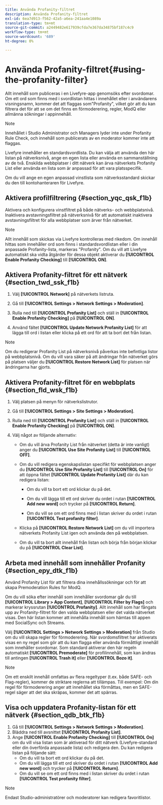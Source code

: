 ```yaml
---
title: Använda Profanity-filtret
description: Använda Profanity-filtret
exl-id: 6ea7d913-f562-42a5-a6ea-241aa4e1089a
translation-type: tm+mt
source-git-commit: a2449482e617939cfda7e367da34875bf187c4c9
workflow-type: tm+mt
source-wordcount: '689'
ht-degree: 0%

---
```


# Använda Profanity-filtret{#using-the-profanity-filter}

Allt innehåll som publiceras i en Livefyre-app genomsöks efter svordomar. Om ett ord som finns med i svordlistan hittas i innehållet eller i användarens visningsnamn, kommer det att flaggas som&quot;Profanity&quot;, vilket gör att du kan filtrera det för att se om det finns en förmoderering, regler, ModQ eller allmänna sökningar i appinnehåll.

>[!NOTE]
>
>Innehållet i Studio Administrator och Managers lyder inte under Profanity Rule Check, och innehåll som publicerats av en moderator kommer inte att flaggas.

Livefyre innehåller en standardsvordlista. Du kan välja att använda den här listan på nätverksnivå, ange en egen lista eller använda en sammanställning av de två. Enskilda webbplatser i ditt nätverk kan ärva nätverkets Profanity List eller använda en lista som är anpassad för att vara platsspecifik.

Om du vill ange en egen anpassad vinstlista som nätverksstandard skickar du den till kontohanteraren för Livefyre.

## Aktivera profilfiltrering {#section_yqc_qsk_f1b}

Aktivera och konfigurera vinstfiltret på både nätverks- och webbplatsnivå. Inaktivera avstavningsfiltret på nätverksnivå för att automatiskt inaktivera avstavningsfiltret för alla webbplatser som ärver från nätverket.

>[!NOTE]
>
>Allt innehåll som skickas via Livefyre kontrolleras med rikedom. Om innehåll hittas som innehåller ord som finns i standardsvordlistan eller i din anpassade Profanity-lista, markeras &quot;Profanity&quot;. Om du vill att Livefyre automatiskt ska vidta åtgärder för dessa objekt aktiverar du **[!UICONTROL Enable Profanity Checking]** till **[!UICONTROL ON]**.

## Aktivera Profanity-filtret för ett nätverk {#section_twd_ssk_f1b}

1. Välj **[!UICONTROL Network]** på nätverkets listruta.
1. Gå till **[!UICONTROL Settings > Network Settings > Moderation]**.
1. Rulla ned till **[!UICONTROL Profanity List]** och ställ in **[!UICONTROL Enable Profanity Checking]** på **[!UICONTROL ON]**.

1. Använd fältet **[!UICONTROL Update Network Profanity List]** för att lägga till ord i listan eller klicka på ett ord för att ta bort det från listan.

>[!NOTE]
>
>Om du redigerar Profanity List på nätverksnivå påverkas inte befintliga listor på webbplatsnivå. Om du vill vara säker på att ändringar från nätverket görs på platsen väljer du **[!UICONTROL Restore Network List]** för platsen när ändringarna har gjorts.

## Aktivera Profanity-filtret för en webbplats {#section_fld_wsk_f1b}

1. Välj platsen på menyn för nätverkslistrutor.
1. Gå till **[!UICONTROL Settings > Site Settings > Moderation]**.
1. Rulla ned till **[!UICONTROL Profanity List]** och ställ in **[!UICONTROL Enable Profanity Checking]** på **[!UICONTROL ON]**.

1. Välj något av följande alternativ:

   * Om du vill ärva Profanity List från nätverket (detta är inte vanligt) anger du **[!UICONTROL Use Site Profanity List]** till **[!UICONTROL OFF]**.

   * Om du vill redigera egenskapslistan specifikt för webbplatsen anger du **[!UICONTROL Use Site Profanity List]** till **[!UICONTROL On]** för att öppna fältet **[!UICONTROL Update Profanity List]** där du kan redigera listan:

      * Om du vill ta bort ett ord klickar du på det.
      * Om du vill lägga till ett ord skriver du ordet i rutan **[!UICONTROL Add new word]** och trycker på **[!UICONTROL Return]**.

      * Om du vill se om ett ord finns med i listan skriver du ordet i rutan **[!UICONTROL Test profanity filter]**.
   * Klicka på **[!UICONTROL Restore Network List]** om du vill importera nätverkets Profanity List igen och använda den på webbplatsen.
   * Om du vill ta bort allt innehåll från listan och börja från början klickar du på **[!UICONTROL Clear List]**.


## Arbeta med innehåll som innehåller Profanity {#section_epy_dtk_f1b}

Använd Profanity List för att filtrera dina innehållssökningar och för att skapa Premoderation Rules for ModQ.

Om du vill söka efter innehåll som innehåller svordomar går du till **[!UICONTROL Library > App Content]**, **[!UICONTROL Filter by Flags]** och markerar kryssrutan **[!UICONTROL Profanity]**. Allt innehåll som har fångats upp av Profanity-filtret för den valda webbplatsen eller det valda nätverket visas. Den här listan kommer att innehålla innehåll som hämtas till appen med SocialSync och Streams.

Välj **[!UICONTROL Settings > Network Settings > Moderation]** från Studio om du vill skapa regler för förmoderering. När svordomsfiltret har aktiverats visas en ny regel som gör att du kan flagga eller använda förmåttligt innehåll som innehåller svordomar. Som standard aktiverar den här regeln automatiskt **[!UICONTROL Premoderate]** för profilinnehåll, som kan ändras till antingen **[!UICONTROL Trash it]** eller **[!UICONTROL Bozo it]**.

>[!NOTE]
>
>Om ett enskilt innehåll omfattas av flera regeltyper (t.ex. både SAFE- och Flag-regler), kommer de striktare reglerna att tillämpas. Till exempel: Om din regel för förmoderering anger att innehållet ska förmåttas, men en SAFE-regel säger att det ska skräpas, kommer det att spärras.

## Visa och uppdatera Profanity-listan för ett nätverk {#section_qdb_btk_f1b}

1. Gå till **[!UICONTROL Settings > Network Settings > Moderation]**.
1. Bläddra ned till avsnittet **[!UICONTROL Profanity List]**.
1. Ange **[!UICONTROL Enable Profanity Checking]** till **[!UICONTROL On]** om du vill visa listan som är aktiverad för ditt nätverk (Livefyre-standard eller din överförda anpassade lista) och redigera den. Du kan redigera listan på följande sätt:
   * Om du vill ta bort ett ord klickar du på det.
   * Om du vill lägga till ett ord skriver du ordet i rutan **[!UICONTROL Add new word]** och trycker på **[!UICONTROL Return]**.
   * Om du vill se om ett ord finns med i listan skriver du ordet i rutan **[!UICONTROL Test profanity filter]**.

>[!NOTE]
>
>Endast Studio-administratörer och moderatorer kan redigera favoritlistor.
